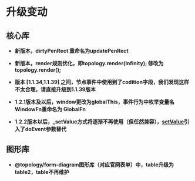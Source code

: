 # 升级变动

## 核心库

- **新版本，dirtyPenRect 重命名为updatePenRect**
- **新版本，render规则优化，即topology.render(Infinity); 修改为 topology.render();**
- **版本 \[1.1.34,1.1.39\] 之间，节点事件中使用到了codition字段，我们发现这样不太合理，请直接升级到1.1.39版本**


- **1.2.1版本及以后，window更改为globalThis，事件行为中枚举变量名WindowFn重命名为 GlobalFn**

- **1.2.2版本以后，_setValue方式将逐渐不再使用（但任然兼容），[setValue](./../api/core.md#setvalue)引入了doEvent参数替代**

## 图形库

- **@topology/form-diagram图形库（对应官网表单）中，table升级为table2，table不再维护**